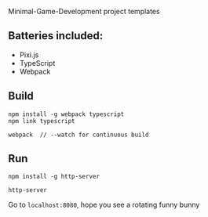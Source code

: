 Minimal-Game-Development project templates

## Batteries included:

+ Pixi.js
+ TypeScript
+ Webpack

## Build

```
npm install -g webpack typescript
npm link typescript

webpack  // --watch for continuous build
```

## Run
```
npm install -g http-server

http-server
```

Go to `localhost:8080`, hope you see a rotating funny bunny
